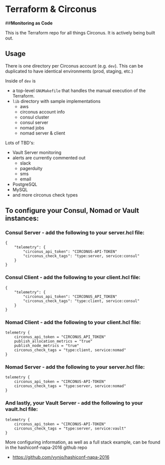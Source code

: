 # Terraform & Circonus

##<b>Monitoring as Code</b>

This is the Terraform repo for all things Circonus. It is actively being built out.

## Usage

There is one directory per Circonus account (e.g. `dev`). This can be duplicated to have identical environments (prod, staging, etc.)

Inside of `dev` is
- a top-level `GNUMakefile` that handles the manual execution of the Terraform.
- `lib` directory with sample implementations
     - aws
     - circonus account info
     - consul cluster
     - consul server
     - nomad jobs
     - nomad server & client

Lots of TBD's:
- Vault Server monitoring
- alerts are currently commented out
     - slack
     - pagerduity
     - sms
     - email
- PostgreSQL
- MySQL
- and more circonus check types

## To configure your Consul, Nomad or Vault instances:

### Consul Server - add the following to your server.hcl file:
```
{
	"telemetry": {
		"circonus_api_token": "CIRCONUS-API-TOKEN"
		"circonus_check_tags": "type:server, service:consul"
	}
}
```
### Consul Client - add the following to your client.hcl file:
```
{
	"telemetry": {
		"circonus_api_token": "CIRCONUS_API_TOKEN"
		"circonus_check_tags": "type:client, service:consul"
	}
}
```
### Nomad Client - add the following to your client.hcl file:
```
telemetry {
	circonus_api_token = "CIRCONUS_API_TOKEN"
	publish_allocation_metrics = "true"
	publish_node_metrics = "true"
	circonus_check_tags = "type:client, service:nomad"
}
```
### Nomad Server - add the following to your server.hcl file:
```
telemetry {
	circonus_api_token = "CIRCONUS-API-TOKEN"
	circonus_check_tags = "type:server, service:nomad"
}
```
### And lastly, your Vault Server - add the following to your vault.hcl file:
```
telemetry {
	circonus_api_token = "CIRCONUS-API-TOKEN"
	circonus_check_tags = "type:server, service:vault"
}
```
More configuring information, as well as a full stack example, can be found in the hashiconf-napa-2016 github repo
- https://github.com/vynjo/hashiconf-napa-2016

